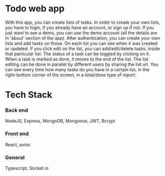# Todo web app

With this app, you can create lists of tasks.
In order to create your own lists, you have to login, if you already have an account, or sign up if not. 
If you just want to see a demo, you can use the demo account (all the details are in 'about' section of the app).
After authentication, you can create your own lists and add tasks on those.
On each list you can see when it was created or updated.
If you click edit on the list, you can add/edit/delete tasks, inside that particular list.
The status of a task can be toggled by clicking on it. When a task is marked as done, it moves to the end of the list.
The list editing can be done in parallel by different users by sharing the list url.
You can see every time how many tasks do you have in a certain list, in the right-bottom corner of the screen, in a total/done type of report.

# Tech Stack

### Back end
  NodeJS, Express, MongoDB, Mongoose, JWT, Bcrypt

### Front end
  React, axios

### General
  Typescript, Socket.io
